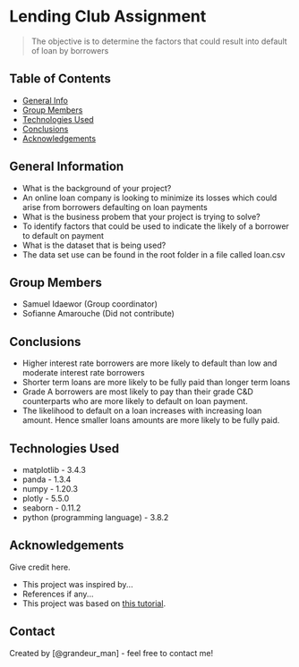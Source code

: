 # Lending Club Assignment
> The objective is to determine the factors that could result into default of loan by borrowers


## Table of Contents
* [General Info](#general-information)
* [Group Members](#group-members)
* [Technologies Used](#technologies-used)
* [Conclusions](#conclusions)
* [Acknowledgements](#acknowledgements)

<!-- You can include any other section that is pertinent to your problem -->

## General Information
- What is the background of your project?
 - An online loan company is looking to minimize its losses which could arise from borrowers defaulting on loan payments
- What is the business probem that your project is trying to solve?
 - To identify factors that could be used to indicate the likely of a borrower to default on payment
- What is the dataset that is being used?
 - The data set use can be found in the root folder in a file called loan.csv

<!-- You don't have to answer all the questions - just the ones relevant to your project. -->

## Group Members
- Samuel Idaewor (Group coordinator)
- Sofianne Amarouche (Did not contribute)

## Conclusions
- Higher interest rate borrowers are more likely to default than low and moderate interest rate borrowers
- Shorter term loans are more likely to be fully paid than longer term loans
- Grade A borrowers are most likely to pay than their grade C&D counterparts who are more likely to default on loan payment.
- The likelihood to default on a loan increases with increasing loan amount. Hence smaller loans amounts are more likely to be fully paid.

<!-- You don't have to answer all the questions - just the ones relevant to your project. -->


## Technologies Used
- matplotlib - 3.4.3
- panda - 1.3.4
- numpy - 1.20.3
- plotly - 5.5.0
- seaborn - 0.11.2
- python (programming language) - 3.8.2

<!-- As the libraries versions keep on changing, it is recommended to mention the version of library used in this project -->

## Acknowledgements
Give credit here.
- This project was inspired by...
- References if any...
- This project was based on [this tutorial](https://www.example.com).


## Contact
Created by [@grandeur_man] - feel free to contact me!


<!-- Optional -->
<!-- ## License -->
<!-- This project is open source and available under the [... License](). -->

<!-- You don't have to include all sections - just the one's relevant to your project -->